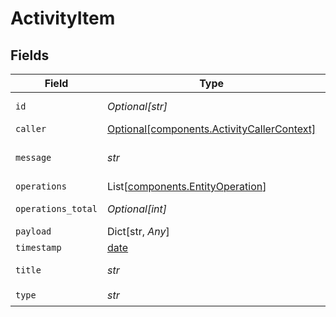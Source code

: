 # ActivityItem


## Fields

| Field                                                                                          | Type                                                                                           | Required                                                                                       | Description                                                                                    | Example                                                                                        |
| ---------------------------------------------------------------------------------------------- | ---------------------------------------------------------------------------------------------- | ---------------------------------------------------------------------------------------------- | ---------------------------------------------------------------------------------------------- | ---------------------------------------------------------------------------------------------- |
| `id`                                                                                           | *Optional[str]*                                                                                | :heavy_minus_sign:                                                                             | See https://github.com/ulid/spec                                                               | 01F130Q52Q6MWSNS8N2AVXV4JN                                                                     |
| `caller`                                                                                       | [Optional[components.ActivityCallerContext]](../../models/components/activitycallercontext.md) | :heavy_minus_sign:                                                                             | N/A                                                                                            |                                                                                                |
| `message`                                                                                      | *str*                                                                                          | :heavy_check_mark:                                                                             | Message for activity. Supports handlebars syntax.                                              | {{caller}} did something with {{entity payload.entity.id}}.                                    |
| `operations`                                                                                   | List[[components.EntityOperation](../../models/components/entityoperation.md)]                 | :heavy_minus_sign:                                                                             | N/A                                                                                            |                                                                                                |
| `operations_total`                                                                             | *Optional[int]*                                                                                | :heavy_minus_sign:                                                                             | Count of total operations attached to this activity                                            | 1                                                                                              |
| `payload`                                                                                      | Dict[str, *Any*]                                                                               | :heavy_minus_sign:                                                                             | N/A                                                                                            | [object Object]                                                                                |
| `timestamp`                                                                                    | [date](https://docs.python.org/3/library/datetime.html#date-objects)                           | :heavy_minus_sign:                                                                             | N/A                                                                                            |                                                                                                |
| `title`                                                                                        | *str*                                                                                          | :heavy_check_mark:                                                                             | Title for activity. Supports handlebars syntax.                                                | My custom activity                                                                             |
| `type`                                                                                         | *str*                                                                                          | :heavy_check_mark:                                                                             | N/A                                                                                            | MyCustomActivity                                                                               |